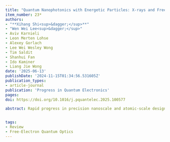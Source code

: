 ```yaml
---
title: "Quantum Nanophotonics with Energetic Particles: X-rays and Free Electrons (review)"
item_number: 23*
authors:
- "**Xihang Shi<sup>&dagger;</sup>**"
- "Wen Wei Lee<sup>&dagger;</sup>"
- Aviv Karnieli
- Leon Merten Lohse
- Alexey Gorlach
- Lee Wei Wesley Wong
- Tim Saldit
- Shanhui Fan
- Ido Kaminer
- Liang Jie Wong
date: '2025-06-13'
publishDate: '2024-11-15T01:34:56.531605Z'
publication_types:
- article-journal
publication: 'Progress in Quantum Electronics'
pages: 	
doi: https://doi.org/10.1016/j.pquantelec.2025.100577

abstract: Rapid progress in precision nanoscale and atomic-scale design over the past decades has driven transformative advances in controlling the generation and propagation of light, giving rise to the field of nanophotonics. While nanophotonics has traditionally focused on manipulating electromagnetic waves across the microwave to visible spectrum, recent developments have extended its impact into ultrashort-wavelength regimes, including X-rays and free-electron wavepackets. In this review, we highlight the impact and potential of nanophotonics in this relatively unexplored yet technologically disruptive domain, demonstrating how nanoscale and atomic-scale design enable unprecedented technologies in quantum science related to X-rays and free electrons. We place particular emphasis on quantum phenomena arising from electron–photon entanglement in free-electron radiation, including quantum recoil effects, enhancing and controlling X-ray generation through free-electron waveshaping, and the potential for quantum light generation driven by free electrons. The nanoscale control of material structures and light enables manipulation of free-electron-driven X-rays and electron wavepackets at the wavelength scale, revealing quantum features and offering potential pathways for developing novel, compact light and electron sources. We also review high-harmonic generation (HHG), which arises from quasi-free electrons, as a source of extreme ultraviolet and X-rays, including nano-optics-enhanced and quantum light-driven HHG. The review then explores X-ray waveguide nanophotonics, covering waveguide fundamentals, fabrication, mode structures, and applications in coherent imaging and emitter interactions. Finally, we highlight emerging applications of nanophotonics-enabled X-rays and free electrons, including quantum X-ray imaging, X-ray detection, and quantum information technologies, where free electrons are explored as quantum probes, information carriers, and quantum light sources. Our review underscores the unique opportunities within the X-ray and free-electron regimes and the enormous potential of quantum nanophotonics to revolutionize these fields through tailored interactions between photons, free electrons, and nanomaterials.


tags:
- Review
- Free-Electron Quantum Optics
---
```

